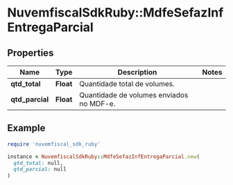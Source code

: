 # NuvemfiscalSdkRuby::MdfeSefazInfEntregaParcial

## Properties

| Name | Type | Description | Notes |
| ---- | ---- | ----------- | ----- |
| **qtd_total** | **Float** | Quantidade total de volumes. |  |
| **qtd_parcial** | **Float** | Quantidade de volumes enviados no MDF-e. |  |

## Example

```ruby
require 'nuvemfiscal_sdk_ruby'

instance = NuvemfiscalSdkRuby::MdfeSefazInfEntregaParcial.new(
  qtd_total: null,
  qtd_parcial: null
)
```

